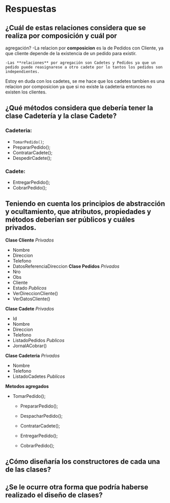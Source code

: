 # Respuestas
## ¿Cuál de estas relaciones considera que se realiza por composición y cuál por
agregación?
    -La relacion por **composicion** es la de Pedidos con Cliente, ya que cliente depende de la existencia de un pedido para existir.

    -Las **relaciones** por agregación son Cadetes y Pedidos ya que un pedido puede reasignarese a otro cadete por lo tantos los pedidos son independientes.

Estoy en duda con los cadetes, se me hace que los cadetes tambien es una relacion por composicion ya que si no existe la cadeteria entonces no existen los clientes.

## ¿Qué métodos considera que debería tener la clase Cadetería y la clase Cadete?
### Cadeteria:
- `TomarPedido()`;
- PrepararPedido();
- ContratarCadete();
- DespedirCadete();
    
### Cadete: 
- EntregarPedido();
- CobrarPedido();

## Teniendo en cuenta los principios de abstracción y ocultamiento, que atributos, propiedades y métodos deberían ser públicos y cuáles privados.

**Clase Cliente**
*Privados*
- Nombre
- Direccion
- Telefono
- DatosReferenciaDireccion
**Clase Pedidos**
*Privados*
- Nro
- Obs
- Cliente
- Estado
*Publicos*
- VerDireccionCliente()
- VerDatosCliente()

**Clase Cadete**
*Privados*
- Id
- Nombre
- Direccion
- Telefono
- ListadoPedidos
*Publicos*
- JornalACobrar()

**Clase Cadeteria**
*Privados*
- Nombre
- Telefono
- ListadoCadetes
*Publicos*

**Metodos agregados**
- TomarPedido();
    - PrepararPedido();
    - DespacharPedido();
    - ContratarCadete();
     
    - EntregarPedido();
    - CobrarPedido();

## ¿Cómo diseñaría los constructores de cada una de las clases?

## ¿Se le ocurre otra forma que podría haberse realizado el diseño de clases?